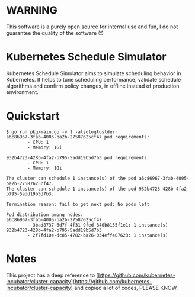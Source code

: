# WARNING
This software is a purely open source for internal use and fun, I do not guarantee the quality of the software :smiling_imp:

# Kubernetes Schedule Simulator
Kubernetes Schedule Simulator aims to simulate scheduling behavior in Kubernetes. It helps to tune scheduling performance, validate schedule algorithms and confirm policy changes, in offline instead of production environment.

# Quickstart

```
$ go run pkg/main.go -v 1 -alsologtostderr
a6c86967-3fab-4005-ba2b-27587625cf47 pod requirements:
        - CPU: 1
        - Memory: 1Gi

932b4723-428b-4fa2-b795-5add19b5d7b3 pod requirements:
        - CPU: 1
        - Memory: 1Gi

The cluster can schedule 1 instance(s) of the pod a6c86967-3fab-4005-ba2b-27587625cf47.
The cluster can schedule 1 instance(s) of the pod 932b4723-428b-4fa2-b795-5add19b5d7b3.

Termination reason: fail to get next pod: No pods left

Pod distribution among nodes:
a6c86967-3fab-4005-ba2b-27587625cf47
        - 3bad8737-6d7f-4f31-9fed-840b8155f1e1: 1 instance(s)
932b4723-428b-4fa2-b795-5add19b5d7b3
        - 2f7fd10e-dc85-4782-ba26-034eff407623: 1 instance(s)
```

# Notes
This project has a deep reference to [https://github.com/kubernetes-incubator/cluster-capacity](https://github.com/kubernetes-incubator/cluster-capacity) and copied a lot of codes, PLEASE KNOW.